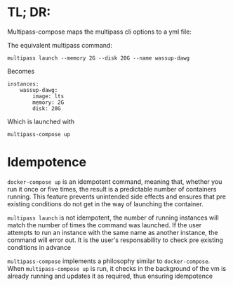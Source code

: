 # TL; DR:

Multipass-compose maps the multipass cli options to a yml file:

The equivalent multipass command:
```
multipass launch --memory 2G --disk 20G --name wassup-dawg
```

Becomes

```
instances:
    wassup-dawg:
        image: lts
        memory: 2G
        disk: 20G

```

Which is launched with

`multipass-compose up`

# Idempotence

`docker-compose up` is an idempotent command, meaning that, whether you run it once or five times, the result is a predictable number of containers running.  This feature prevents unintended side effects and ensures that pre existing conditions do not get in the way of launching the container.

`multipass launch` is not idempotent, the number of running instances will match the number of times the command was launched. If the user attempts to run an instance with the same name as another instance, the command will error out.  It is the user's responsability to check pre existing conditions in advance

`multipass-compose` implements a philosophy similar to `docker-compose`.  When `multipass-compose up` is run, it checks in the background of the vm is already running and updates it as required, thus ensuring idempotence


